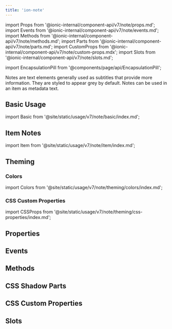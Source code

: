 ```yaml
---
title: 'ion-note'
---
```


import Props from '@ionic-internal/component-api/v7/note/props.md';
import Events from '@ionic-internal/component-api/v7/note/events.md';
import Methods from '@ionic-internal/component-api/v7/note/methods.md';
import Parts from '@ionic-internal/component-api/v7/note/parts.md';
import CustomProps from '@ionic-internal/component-api/v7/note/custom-props.mdx';
import Slots from '@ionic-internal/component-api/v7/note/slots.md';

<head>
  <title>ion-note: Note Text Elements for iOS and Android Ionic Apps</title>
  <meta
    name="description"
    content="ion-notes are text elements generally used as subtitles that provide more information. Learn how notes can be used and styled on iOS and Android Ionic apps."
  />
</head>

import EncapsulationPill from '@components/page/api/EncapsulationPill';

<EncapsulationPill type="shadow" />

Notes are text elements generally used as subtitles that provide more information. They are styled to appear grey by default. Notes can be used in an item as metadata text.

## Basic Usage

import Basic from '@site/static/usage/v7/note/basic/index.md';

<Basic />

## Item Notes

import Item from '@site/static/usage/v7/note/item/index.md';

<Item />

## Theming

### Colors

import Colors from '@site/static/usage/v7/note/theming/colors/index.md';

<Colors />

### CSS Custom Properties

import CSSProps from '@site/static/usage/v7/note/theming/css-properties/index.md';

<CSSProps />

## Properties

<Props />

## Events

<Events />

## Methods

<Methods />

## CSS Shadow Parts

<Parts />

## CSS Custom Properties

<CustomProps />

## Slots

<Slots />
